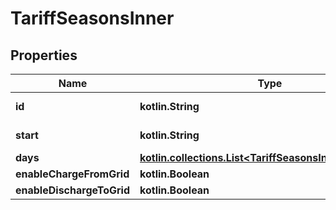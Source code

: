 
# TariffSeasonsInner

## Properties
Name | Type | Description | Notes
------------ | ------------- | ------------- | -------------
**id** | **kotlin.String** | ToU year ID. e.g&#x3D;&#39;all_year_long&#39;. |  [optional]
**start** | **kotlin.String** | Start of season. e.g&#x3D;&#39;1/1&#39;. |  [optional]
**days** | [**kotlin.collections.List&lt;TariffSeasonsInnerDaysInner&gt;**](TariffSeasonsInnerDaysInner.md) | ToU seasons. |  [optional]
**enableChargeFromGrid** | **kotlin.Boolean** |  |  [optional]
**enableDischargeToGrid** | **kotlin.Boolean** |  |  [optional]



